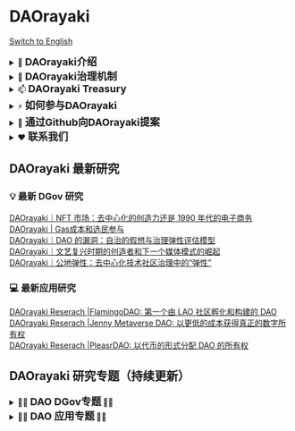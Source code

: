# DAOrayaki 
[Switch to English](https://github.com/DAOrayaki/DAOrayaki-core/blob/develop/README_EN.md)

<details>
   <summary>  👋 <b> <font size="4">DAOrayaki介绍</font> </b>    </summary>  
   -  
   
   **一个民主治理和所有人都可以利用的公共媒体系统**

   **To empower people，we must decentralization information**

**DAOrayaki** 是一个去中心化的研究者组织和去中心化媒体，通过 DAO的形式去中心化地资助世界各地的研究者进行研究、翻译、分析等工作。**DAOrayaki** 由早期的 DAO 组织 DAOONE 核心成员发起，得到了Dora Factory基础设施的支持。自 2021 年 1 月以来，**DAOrayaki** 的贡献者网络已经深入覆盖了二次方资助、Futarchy、dGov、Moloch、算法治理、可回溯公共物品融资、奥斯特罗姆公共事务治理方法等数十个话题和以太坊生态研究成果。目前，我们已追踪研究53个DAO项目，发表 131 篇文章，普及了去中心化治理的知识和最新进展。

通过 DAO，研究组织和媒体可以打破地域的限制，以社区的方式资助和生产内容。**DAOrayaki**将会通过DAO的形式，构建一个满足人们需求，一个民主治理和所有人都可以利用的公共媒体系统，从而实现真正意义上的去中心化。

</details>

<details>
   <summary>  🔭 <b> <font size="4">DAOrayaki治理机制 </font> </b>    </summary>  
   

以DAO作为资助、研究、传播的组织形式，利用其独特的治理结构和机制来运行生态。读者可以直接资助DAO并参与治理，选举执行团队，制定规则和内容标准，并根据规则激励整个生态系统。

在DAOrayaki早期，委员会采用简单的多数投票机制，投票结果>50%的文章可以发表。目前，DAOrayaki 委员会的投票机制已升级为采用 MolochDAO 的投票机制。
   
   
</details>

   
<details>
   <summary>  📫 <b> <font size="4">DAOrayaki Treasury </font> </b>      </summary>  
   

2021 年 6 月 15 日，DAOrayaki 使用 Dora Factory 提供的基础设施在 BSC 主网上部署名为“DAOrayaki DAO”的 Funder DAO。这是一个基于 Moloch 的 DAO，供成员促进去中心化基金管理、处理新成员申请、提交提案、怒退、资助内容等。考虑到安全及效率，现在，DAOrayaki treasury (Gnosis Safe) 通过多签钱包管理。 DAOrayaki 使用多重签名钱包来协调资助者和研究内容贡献者。

   </details>

   
<details>
   <summary> ⚡ <b> <font size="4">如何参与DAOrayaki </font> </b>      </summary>  
   

#### - 内容贡献 
    
1）cover 与DAO相关的项目
    
2）翻译/原创与DAO治理相关的话题

#### - 话题建议
如果您有感兴趣的话题，希望DAOrayaki的小伙伴进行研究，可以联系我们或者直接在本项目中提交issue.

#### - 社区治理机制讨论与设计
参与DAOrayaki社区治理机制的构建和设计。

#### - 为DAOrayaki捐款
DAOrayaki目前正在gitcoin上申请GRANT，欢迎大家前往捐款。
 
 </details>
   
 <details>
   <summary>  💬 <b> <font size="4"> 通过Github向DAOrayaki提案</font> </b>      </summary>  
    

如果您发现DAOrayaki的过往文章内容已经过时、您有希望DAOrayaki代为研究的内容或者您有一个非常诱人的想法想要告诉DAOrayaki社区，您可以通过Github的issue功能来向社区提议，社区成员会对您的提议认真审核并且讨论。

目前，DAOrayaki github渠道共有四种提议类型可选：
1. Topic Advice。如果你有希望DAOrayaki代为研究的项目、文章或者话题，可以提此类型的issue。
2. Content Outdate。如果您发现往期DAOrayaki的内容已经过时，可以提此类型的issue。
3. Governance Advice。如果关于DAOrayaki的治理，您有一些令人兴奋的想法，可以提此类型的issue。
4. Other Advice。如果您的提议不在以上列表中，您可以提此类型的issue。    

      </details>

    <details>
   <summary>  ❤ <b> <font size="4"> 联系我们</font> </b>   </summary>  
       

官网：https://daorayaki.org     
    
Discord: 点击[链接](https://discord.gg/hR7v3H8K)加入discord社区讨论  
    
Twitter: @orayakida  
    
微信公众号：Dorafactory    
    
微信助手：DAOrayaki-media  
       

</details>

## DAOrayaki 最新研究
### 💡 最新 DGov 研究
[DAOrayaki｜NFT 市场：去中心化的创造力还是 1990 年代的电子商务](https://github.com/DAOrayaki/DAOrayaki-core/blob/develop/2021/2021-Q3/2021-09/daorayaki-nft-shi-chang-qu-zhong-xin-hua-de-chuang-zao-li-huan-shi-1990-nian-dai-de-dian-zi-shang-wu.md)  
[DAOrayaki | Gas成本和选民参与](https://github.com/DAOrayaki/DAOrayaki-core/blob/develop/2021/2021-Q3/2021-09/daorayaki-gascheng-ben-he-xuan-min-can-yu.md)  
[DAOrayaki｜DAO 的漏洞：自治的假想与治理弹性评估模型](https://github.com/DAOrayaki/DAOrayaki-core/blob/develop/2021/2021-Q3/2021-09/daorayaki-dao-de-lou-dong-zi-zhi-de-jia-xiang-yu-zhi-li-dan-xing-ping-gu-mo-xing.md)  
[DAOrayaki｜文艺复兴时期的创造者和下一个媒体模式的崛起](https://github.com/DAOrayaki/DAOrayaki-core/blob/develop/2021/2021-Q3/2021-09/daorayaki-wen-yi-fu-xing-shi-qi-de-chuang-zao-zhe-he-xia-yi-ge-mei-ti-mo-shi-de-jue-qi.md)  
[DAOrayaki｜公地弹性：去中心化技术社区治理中的“弹性”](https://github.com/DAOrayaki/DAOrayaki-core/blob/develop/2021/2021-Q3/2021-09/daorayaki-gong-di-dan-xing-qu-zhong-xin-hua-ji-zhu-she-qu-zhi-li-zhong-de-dan-xing.md)  

### 💻 最新应用研究
[DAOrayaki Reserach |FlamingoDAO: 第一个由 LAO 社区孵化和构建的 DAO](https://github.com/DAOrayaki/DAOrayaki-core/blob/develop/2021/2021-Q3/2021-09/flamingodao.md)  
[DAOrayaki Reserach |Jenny Metaverse DAO: 以更低的成本获得真正的数字所有权](https://github.com/DAOrayaki/DAOrayaki-core/blob/develop/2021/2021-Q3/2021-09/jenny-metaverse-dao.md)  
[DAOrayaki Reserach |PleasrDAO: 以代币的形式分配 DAO 的所有权](https://github.com/DAOrayaki/DAOrayaki-core/blob/develop/2021/2021-Q3/2021-09/pleasrdao.md)  

<!-- [DAOrayaki｜算法治理实验：DAO治理动态、韧性及崩溃](https://daorayaki.org/daorayaki-suan-fa-zhi-li-shi-yan-daozhi-li-dong-tai-ren-xing-ji-beng-kui/)  
[DAOrayaki｜打破媒体第四面墙：观众和创作者的融合](https://daorayaki.org/daorayaki-da-po-mei-ti-di-si-mian-qiang-guan-zhong-he-chuang-zuo-zhe-de-rong-he/)  
[DAOrayaki｜MetaCartel——一个由创建者和运营商构建去中心化应用的生态系统](https://daorayaki.org/metacartel-yi-ge-you-chuang-jian-zhe-he-yun-ying-shang-gou-jian-qu-zhong-xin-hua-ying-yong-de-sheng-tai-xi-tong/) -->

## DAOrayaki 研究专题（持续更新）

<details>
   <summary>  👋🌱 <b> <font size="4">DAO DGov专题</font> </b> 🌱👋     </summary>  

#### 🌱 DAO的构建与设计

[什么是社区贡献机会（CCO）](https://github.com/DAOrayaki/DAOrayaki-core/blob/develop/2021/2021-Q2/2021-05/shi-yao-shi-she-qu-gong-xian-ji-hui-cco.md)  
[DAO治理中的同构性](https://github.com/DAOrayaki/DAOrayaki-core/blob/develop/2021/2021-Q2/2021-06/daozhi-li-zhong-de-tong-gou-xing.md)  
[8步实现去中心化](https://github.com/DAOrayaki/DAOrayaki-core/blob/develop/2021/2021-Q2/2021-06/8bu-shi-xian-qu-zhong-xin-hua.md)  
[DAOrayaki｜GitcoinDAO 群体思维正在崛起](https://github.com/DAOrayaki/DAOrayaki-core/blob/develop/2021/2021-Q3/2021-08/daorayaki-gitcoindao-qun-ti-si-wei-zheng-zai-jue-qi.md)  
[DAOs的设计再思考：信任与决策权、风险、剩余索取权的分配]()  
[如何DAO化|基于社区贡献机会（CCO）机制的去中心化治理](https://github.com/DAOrayaki/DAOrayaki-core/blob/develop/2021/2021-Q2/2021-05/ru-he-daohua-ji-yu-she-qu-gong-xian-ji-hui-cco-ji-zhi-de-qu-zhong-xin-hua-zhi-li.md)  
[通证工程共享（Token Engineering Commons）：分析权益持有者、通证和治理过程](https://github.com/DAOrayaki/DAOrayaki-core/blob/develop/2021/2021-Q3/2021-08/tong-zheng-gong-cheng-gong-xiang-token-engineering-commons-fen-xi-quan-yi-chi-you-zhe-tong-zheng-he-zhi-li-guo-cheng.md)   
[SourceCred：基于贡献的计算信用工具](https://github.com/DAOrayaki/DAOrayaki-core/blob/develop/2021/2021-Q2/2021-05/sourcecred-ji-yu-gong-xian-de-ji-suan-xin-yong-gong-ju.md)  
[价格与预言机](https://github.com/DAOrayaki/DAOrayaki-core/blob/develop/2021/2021-Q3/2021-08/jie-ge-yu-yu-yan-ji.md)  
[道德作为通证工程共享（Token Engineering Commons）的使命与动机](https://github.com/DAOrayaki/DAOrayaki-core/blob/develop/2021/2021-Q2/2021-05/dao-de-zuo-wei-tong-zheng-gong-cheng-gong-xiang-token-engineering-commons-de-shi-ming-yu-dong-ji.md)  

#### 🌱 DAO 治理策略

[DAOrayaki | Gas成本和选民参与](https://github.com/DAOrayaki/DAOrayaki-core/blob/develop/2021/2021-Q3/2021-09/daorayaki-gascheng-ben-he-xuan-min-can-yu.md)  
[DAOrayaki｜PoolHAUS与去中心化流动性供应](https://github.com/DAOrayaki/DAOrayaki-core/blob/develop/2021/2021-Q3/2021-08/daorayaki-poolhausyu-qu-zhong-xin-hua-liu-dong-xing-gong-ying.md)  
[API3 DAO | DAO和质押的意义 Part 1](https://github.com/DAOrayaki/DAOrayaki-core/blob/develop/2021/2021-Q2/2021-04/api3-dao-daohe-zhi-ya-de-yi-yi-part-1.md)  
[D2D：面向去中心化的谈判协议](https://github.com/DAOrayaki/DAOrayaki-core/blob/develop/2021/2021-Q2/2021-06/d2d-mian-xiang-qu-zhong-xin-hua-de-tan-pan-xie-yi.md)  
[联合曲线设计脑洞大全及参数大典](https://github.com/DAOrayaki/DAOrayaki-core/blob/develop/2021/2021-Q2/2021-04/lian-he-qu-xian-she-ji-nao-dong-da-quan-ji-can-shu-da-dian.md)  
[Synthetix：去中心化治理结构](https://github.com/DAOrayaki/DAOrayaki-core/blob/develop/2021/2021-Q2/2021-05/synthetix-qu-zhong-xin-hua-zhi-li-jie-gou.md)  
[DAO 联盟|Open DeFi DAO 治理结构](https://github.com/DAOrayaki/DAOrayaki-core/blob/develop/2021/2021-Q2/2021-05/dao-lian-meng-open-defi-dao-zhi-li-jie-gou.md)  
[有多巴胺分泌的DAO治理协议的综述——引言（2021版）](https://github.com/DAOrayaki/DAOrayaki-core/blob/develop/2021/2021-Q2/2021-05/daoresearch.md)  

#### 🌱 DAO 投票治理

[DAOrayaki｜Vitalik Buterin：超越代币投票的治理](https://github.com/DAOrayaki/DAOrayaki-core/tree/develop/2021/2021-Q3/2021-08)  
[可选用的DAOs投票机制汇总](https://github.com/DAOrayaki/DAOrayaki-core/blob/develop/2021/2021-Q2/2021-06/ke-xuan-yong-de-daostou-piao-ji-zhi-hui-zong.md)  
[价格敞口和投票权](https://github.com/DAOrayaki/DAOrayaki-core/blob/develop/2021/2021-Q2/2021-06/jie-ge-chang-kou-he-tou-piao-quan.md)  
[去中心化仲裁：Kleros、Aragon、Jur](https://github.com/DAOrayaki/DAOrayaki-core/blob/develop/2021/2021-Q2/2021-06/qu-zhong-xin-hua-zhong-cai-kleros-aragon-jur.md)  

#### 🌱 DAO代币治理

[DAOrayaki｜如何利用社交代币实现长期增长](https://github.com/DAOrayaki/DAOrayaki-core/blob/develop/2021/2021-Q3/2021-08/daorayaki-ru-he-li-yong-she-jiao-dai-bi-shi-xian-chang-qi-zeng-chang.md)  
[DAOrayaki | 代币经济学导论]()  
[Farming机制是否代表着代币分配的进步？](https://github.com/DAOrayaki/DAOrayaki-core/blob/develop/2021/2021-Q2/2021-05/farmingji-zhi-shi-fou-dai-biao-zhao-dai-bi-fen-pei-de-jin-bu.md)  
[DAOrayaki｜DAO 国库多元化的范围代币](https://github.com/DAOrayaki/DAOrayaki-core/blob/develop/2021/2021-Q3/2021-08/dao-guo-ku-duo-yuan-hua-de-fan-wei-dai-bi.md)   
[DAO 通过财政多元化为下一个加密冬天做准备](https://github.com/DAOrayaki/DAOrayaki-core/blob/develop/2021/2021-Q3/2021-07/dao-tong-guo-cai-zheng-duo-yuan-hua-wei-xia-yi-ge-jia-mi-dong-tian-zuo-zhun-bei.md)   
[DAOrayaki| DAO：扩展资本协调能力]()   
[Social token与DAO思潮下微观经济体的崛起](https://github.com/DAOrayaki/DAOrayaki-core/blob/develop/2021/2021-Q2/2021-05/social-tokenyu-daosi-chao-xia-wei-guan-jing-ji-ti-de-jue-qi.md)   
[$WORK 奖励、利益相关者经济学和就业共享的代币化](https://github.com/DAOrayaki/DAOrayaki-core/blob/develop/2021/2021-Q3/2021-07/work-jiang-li-li-yi-xiang-guan-zhe-jing-ji-xue-he-jiu-ye-gong-xiang-de-dai-bi-hua.md)   
[海外最新研讨：数字货币与货币体系的未来](https://github.com/DAOrayaki/DAOrayaki-core/blob/develop/2021/2021-Q2/2021-06/hai-wai-zui-xin-yan-tao-shu-zi-huo-bi-yu-huo-bi-ti-xi-de-wei-lai.md)   

#### 🌱 DAO治理攻击

[DAOrayaki｜DAO 的漏洞：自治的假想与治理弹性评估模型](https://github.com/DAOrayaki/DAOrayaki-core/blob/develop/2021/2021-Q3/2021-09/daorayaki-dao-de-lou-dong-zi-zhi-de-jia-xiang-yu-zhi-li-dan-xing-ping-gu-mo-xing.md)   
[DAOrayaki｜公地弹性：去中心化技术社区治理中的“弹性”](https://github.com/DAOrayaki/DAOrayaki-core/blob/develop/2021/2021-Q3/2021-09/daorayaki-gong-di-dan-xing-qu-zhong-xin-hua-ji-zhu-she-qu-zhi-li-zhong-de-dan-xing.md)   
[DAOrayaki｜算法治理实验：DAO治理动态、韧性及崩溃](https://github.com/DAOrayaki/DAOrayaki-core/blob/develop/2021/2021-Q3/2021-09/daorayaki-suan-fa-zhi-li-shi-yan-daozhi-li-dong-tai-ren-xing-ji-beng-kui.md)   
[DAOrayaki ｜加密市场操纵：威科夫方法及模式](https://github.com/DAOrayaki/DAOrayaki-core/blob/develop/2021/2021-Q3/2021-07/daorayaki-jia-mi-shi-chang-cao-zong-wei-ke-fu-fang-fa-ji-mo-shi.md)   
[DAOrayaki ｜加密货币里的吸血鬼攻击](https://github.com/DAOrayaki/DAOrayaki-core/blob/develop/2021/2021-Q3/2021-07/daorayaki-jia-mi-huo-bi-li-de-xi-xie-gui-gong-ji.md)   
[全面综述：女巫攻击和防御方法](https://github.com/DAOrayaki/DAOrayaki-core/blob/develop/2021/2021-Q3/2021-07/quan-mian-zong-shu-nu-wu-gong-ji-he-fang-yu-fang-fa.md)    
[依靠钱包追踪鲸鱼活动](https://github.com/DAOrayaki/DAOrayaki-core/blob/develop/2021/2021-Q3/2021-07/yi-kao-qian-bao-zhui-zong-jing-yu-huo-dong.md)   
[二次方融资（Quadratic Funding）的攻击与防守](https://github.com/DAOrayaki/DAOrayaki-core/blob/develop/2021/2021-Q2/2021-05/er-ci-fang-rong-zi-quadratic-funding-de-gong-ji-yu-fang-shou.md)   
[一份​前瞻性暂停使用The DAO的呼吁（2016.5.27）](https://github.com/DAOrayaki/DAOrayaki-core/blob/develop/2021/2021-Q2/2021-05/yi-fen-qian-zhan-xing-zan-ting-shi-yong-the-daode-hu-xu-2016-5-27.md)   

#### 🌱 二次方投票、融资资助

[DAOrayaki｜二次方投票与公共物品](https://github.com/DAOrayaki/DAOrayaki-core/blob/develop/2021/2021-Q3/2021-07/daorayaki-er-ci-fang-tou-piao-yu-gong-gong-wu-pin.md)  
[二次方投票和区块链治理](https://github.com/DAOrayaki/DAOrayaki-core/blob/develop/2021/2021-Q3/2021-07/er-ci-fang-tou-piao-he-qu-kuai-lian-zhi-li.md)  
[DAOrayaki｜关于改善配对协调补贴的一个方法探讨](https://github.com/DAOrayaki/DAOrayaki-core/blob/develop/2021/2021-Q3/2021-08/daorayaki-guan-yu-gai-shan-pei-dui-xie-diao-bu-tie-de-yi-ge-fang-fa-tan-tao.md)  
[二次方投票：机制设计如何使民主激进化](https://github.com/DAOrayaki/DAOrayaki-core/blob/develop/2021/2021-Q3/2021-08/er-ci-fang-tou-piao-ji-zhi-she-ji-ru-he-shi-min-zhu-ji-jin-hua.md)  
[「激进市场」和二次方投票 | 用市场本身去监管市场](https://github.com/DAOrayaki/DAOrayaki-core/blob/develop/2021/2021-Q2/2021-05/quadratic-voting.md)  
[二次方资助V2协议:链上反女巫、公平性和可扩展性](https://github.com/DAOrayaki/DAOrayaki-core/blob/develop/2021/2021-Q3/2021-07/er-ci-fang-zi-zhu-v2xie-yi-lian-shang-fan-nu-wu-gong-ping-xing-he-ke-kuo-zhan-xing.md)  
[Dora Factory Eric Zhang：使用累进税系统提高二次方资助的公平性](https://github.com/DAOrayaki/DAOrayaki-core/blob/develop/2021/2021-Q2/2021-06/dora-factory-eric-zhang-shi-yong-lei-jin-shui-xi-tong-ti-gao-er-ci-fang-zi-zhu-de-gong-ping-xing.md)  
[二次方融资（Quadratic Funding）的攻击与防守](https://github.com/DAOrayaki/DAOrayaki-core/blob/develop/2021/2021-Q2/2021-05/er-ci-fang-rong-zi-quadratic-funding-de-gong-ji-yu-fang-shou.md)  
[Quadratic Voting and Funding at ETH Hackathon Beijing](https://github.com/DAOrayaki/DAOrayaki-core/blob/develop/2021/2021-Q2/2021-05/quadratic-voting-and-funding-at-eth-hackathon-beijing.md)  
[社会实验 | 让社区资助爆发巨大能量，当二次方投票遇上黑客马拉松](https://github.com/DAOrayaki/DAOrayaki-core/blob/develop/2021/2021-Q2/2021-05/quadratic-voting-2.md)  


#### 🌱 预测市场

[预测市场的力量](https://github.com/DAOrayaki/DAOrayaki-core/blob/develop/2021/2021-Q2/2021-05/yu-ce-shi-chang-de-li-liang.md)  
[万字解读| Upshot One 对等预测协议](https://github.com/DAOrayaki/DAOrayaki-core/blob/develop/2021/2021-Q2/2021-05/mo-zi-jie-du-upshot-one-dui-deng-yu-ce-xie-yi.md)  
[买单投票：一种新型的混合代币投票/Futarchy](https://github.com/DAOrayaki/DAOrayaki-core/blob/develop/2021/2021-Q3/2021-09/mai-dan-tou-piao-yi-chong-xin-xing-de-hun-he-dai-bi-tou-piao-futarchy.md)  
[DAOrayaki｜针对高度不可能事件押注的预测市场设计](https://github.com/DAOrayaki/DAOrayaki-core/blob/develop/2021/2021-Q3/2021-08/zhen-dui-gao-du-bu-ke-neng-shi-jian-ya-zhu-de-yu-ce-shi-chang-she-ji.md)  
[Futarchy | 价值投票，对赌信仰，用钱说话，口说无凭](https://github.com/DAOrayaki/DAOrayaki-core/blob/develop/2021/2021-Q2/2021-05/futarchy.md)  
[基于 Futarchy治理的案例：Amoveo、Tezos、Gnosis](https://github.com/DAOrayaki/DAOrayaki-core/blob/develop/2021/2021-Q3/2021-07/untitled.md)  
[罗宾·汉森经典论文（一）|Futarchy：我们应该价值投票、对赌信仰吗？](https://github.com/DAOrayaki/DAOrayaki-core/blob/develop/2021/2021-Q2/2021-04/luo-bin-yi-sen-jing-dian-lun-wen-yi-futarchy-wo-men-ying-gai-jie-zhi-tou-piao-dui-du-xin-yang-ma.md)  
[罗宾·汉森经典论文（二）|Futarchy：我们应该价值投票、对赌信仰吗？](https://github.com/DAOrayaki/DAOrayaki-core/blob/develop/2021/2021-Q2/2021-05/luo-bin-yi-sen-jing-dian-lun-wen-er-futarchy-wo-men-ying-gai-jie-zhi-tou-piao-dui-du-xin-yang-ma.md)  
[罗宾·汉森经典论文（三）|Futarchy：工程设计25个问题](https://github.com/DAOrayaki/DAOrayaki-core/blob/develop/2021/2021-Q2/2021-04/luo-bin-yi-sen-jing-dian-lun-wen.md)  
[罗宾·汉森经典论文（四）|Futarchy：工程设计25个问题](https://github.com/DAOrayaki/DAOrayaki-core/blob/develop/2021/2021-Q2/2021-05/luo-bin-yi-sen-jing-dian-lun-wen-si-futarchy-gong-cheng-she-ji-25ge-wen-ti.md)  

#### 🌱 公共物品、奥斯特罗姆

[DAOrayaki｜连续性公共物品资助](https://github.com/DAOrayaki/DAOrayaki-core/blob/develop/2021/2021-Q3/2021-08/daorayaki-lian-xu-xing-gong-gong-wu-pin-zi-zhu.md)  
[可追溯公共物品融资](https://github.com/DAOrayaki/DAOrayaki-core/blob/develop/2021/2021-Q3/2021-08/ke-zhui-su-gong-gong-wu-pin-rong-zi.md)  
[DAOrayaki｜二次方投票与公共物品](https://github.com/DAOrayaki/DAOrayaki-core/blob/develop/2021/2021-Q3/2021-07/daorayaki-er-ci-fang-tou-piao-yu-gong-gong-wu-pin.md)  
[“可追溯公共物品融资”进展分析](https://github.com/DAOrayaki/DAOrayaki-core/blob/develop/2021/2021-Q3/2021-08/ke-zhui-su-gong-gong-wu-pin-rong-zi-jin-zhan-fen-xi.md)   
[DAOrayaki｜公地弹性：去中心化技术社区治理中的“弹性”](https://github.com/DAOrayaki/DAOrayaki-core/blob/develop/2021/2021-Q3/2021-09/daorayaki-gong-di-dan-xing-qu-zhong-xin-hua-ji-zhu-she-qu-zhi-li-zhong-de-dan-xing.md)  
[自动化奥斯特罗姆（Ostrom）以实现有效的DAO管理](https://github.com/DAOrayaki/DAOrayaki-core/blob/develop/2021/2021-Q2/2021-06/zi-dong-hua-ao-si-te-luo-mu-ostrom-yi-shi-xian-you-xiao-de-daoguan-li.md)  
[公共事务的治理之道：集体行动制度的演进【美】埃莉诺·奥斯特罗姆（Elinor Ostrom）](https://github.com/DAOrayaki/DAOrayaki-core/blob/develop/2021/2021-Q2/2021-06/untitled-3.md)  
[Hackers & Painters, Open Source Projects, NFTs, and Simplified Harberger Tax](https://github.com/DAOrayaki/DAOrayaki-core/blob/develop/2021/2021-Q2/2021-04/hackers-painters-open-source-projects-nfts-and-simplified-harberger-tax.md)   
[Moloch DAO系列一 | 博弈论：利用分布式自治组织战胜公地悲剧](https://github.com/DAOrayaki/DAOrayaki-core/blob/develop/2021/2021-Q2/2021-05/molochdaov1.md)   

#### 🌱 NFT、NFT DAO

[极客与画家 | 开源项目、NFT和简化的哈伯格税](https://github.com/DAOrayaki/DAOrayaki-core/blob/develop/2021/2021-Q2/2021-04/hackerandpainter.md)  
[DAOrayaki｜全面概述NFT DAOs 的出现]()  
[价格发现的艺术，嵌套的策展市场，当联合曲线遇到NFT](https://github.com/DAOrayaki/DAOrayaki-core/blob/develop/2021/2021-Q2/2021-04/bonding-curve-and-nft-pricing.md)  
[策展市场|一种构建联合关注网络的机制](https://github.com/DAOrayaki/DAOrayaki-core/blob/develop/2021/2021-Q2/2021-05/ce-zhan-shi-chang-yi-chong-gou-jian-lian-he-guan-zhu-wang-luo-de-ji-zhi.md)  
[DAOrayaki｜NFT 市场：去中心化的创造力还是 1990 年代的电子商务](https://github.com/DAOrayaki/DAOrayaki-core/blob/develop/2021/2021-Q3/2021-09/daorayaki-nft-shi-chang-qu-zhong-xin-hua-de-chuang-zao-li-huan-shi-1990-nian-dai-de-dian-zi-shang-wu.md)  

#### 🌱 DAO 行业发展

[DAOrayaki首发| SEC.gov代币安全港提案2.0](https://github.com/DAOrayaki/DAOrayaki-core/blob/develop/2021/2021-Q2/2021-04/token-safe-harbor2-0.md)   
[加密技术的全面论述—开放金融系统](https://github.com/DAOrayaki/DAOrayaki-core/blob/develop/2021/2021-Q3/2021-08/jia-mi-ji-zhu-de-quan-mian-lun-shu-kai-fang-jin-rong-xi-tong.md)  
[DAO与全球经济秩序｜加密圈生态技术](https://github.com/DAOrayaki/DAOrayaki-core/blob/develop/2021/2021-Q2/2021-06/daoyu-quan-qiu-jing-ji-zhi-xu-jia-mi-quan-sheng-tai-ji-zhu.md)  
[DAO与全球经济秩序｜新自由主义的黄昏](https://github.com/DAOrayaki/DAOrayaki-core/blob/develop/2021/2021-Q2/2021-06/daoyu-quan-qiu-jing-ji-zhi-xu-xin-zi-you-zhu-yi-de-huang-hun.md)  
 [元数据、数据堆栈、数据目录3.0](https://github.com/DAOrayaki/DAOrayaki-core/blob/develop/2021/2021-Q3/2021-08/yuan-shu-ju-shu-ju-dui-zhan-shu-ju-mu-lu-3-0.md)  
[去中心化自治组织行业发展月报（2021.6）](https://github.com/DAOrayaki/DAOrayaki-core/blob/develop/2021/2021-Q3/2021-07/qu-zhong-xin-hua-zi-zhi-zu-zhi-xing-ye-fa-zhan-yue-bao-2021-6.md)  
[一文了解 Dora Factory 1.0](https://github.com/DAOrayaki/DAOrayaki-core/blob/develop/2021/2021-Q2/2021-05/dorafactory1-0.md)  
[DAOrayaki Research |全方位解析DAOhaus治理机制(ENG&CHN)](https://github.com/DAOrayaki/DAOrayaki-core/blob/develop/2021/2021-Q2/2021-05/quan-fang-wei-jie-xi-daohauszhi-li-ji-zhi.md)   
[DAOrayaki | DeFi无缝集成全球最性感资产—BTC，特斯拉和茅台](https://github.com/DAOrayaki/DAOrayaki-core/blob/develop/2021/2021-Q2/2021-05/defi-lego.md)  
[DAOrayaki｜最受热捧的合成资产平台之间区别](https://github.com/DAOrayaki/DAOrayaki-core/blob/develop/2021/2021-Q3/2021-08/daorayaki-zui-shou-re-peng-de-he-cheng-zi-chan-ping-tai-zhi-jian-qu-bie.md)  
[DAOrayaki—Rebase大学DAO研究奖学金宣布设立！](https://github.com/DAOrayaki/DAOrayaki-core/blob/develop/2021/2021-Q2/2021-04/daorayaki-rebaseda-xue-daoyan-jiu-jiang-xue-jin-xuan-bu-she-li.md)  
[「首个Futarchy辩论投票实验」我们都是“缸中之脑”，虚拟空间的资产和实体资产数字化，未来哪个价值更大？](https://github.com/DAOrayaki/DAOrayaki-core/blob/develop/2021/2021-Q2/2021-04/futarchy-debate-3.md)  
[DAOrayaki Committee投票机制升级](https://github.com/DAOrayaki/DAOrayaki-core/blob/develop/2021/2021-Q2/2021-04/daorayakivoting.md)  
[深度回顾币安智能链BSC Grant HackerLink第一期](https://github.com/DAOrayaki/DAOrayaki-core/blob/develop/2021/2021-Q2/2021-04/review-bsc-grant-round1.md)   
[波卡生态DAO-as-a-Service基础设施Dora Factory完成两轮融资](https://github.com/DAOrayaki/DAOrayaki-core/blob/develop/2021/2021-Q2/2021-05/fundraising.md)   
[Muse Museum率先加入DAOrayaki Funders MolochDAO并开展联合研究](https://github.com/DAOrayaki/DAOrayaki-core/blob/develop/2021/2021-Q2/2021-06/muse-museumlu-xian-jia-ru-daorayaki-funders-molochdaobing-kai-zhan-lian-he-yan-jiu.md)   

#### 🌱 DAO 媒体
[DAOrayaki｜打破媒体第四面墙：观众和创作者的融合](https://github.com/DAOrayaki/DAOrayaki-core/blob/develop/2021/2021-Q3/2021-09/daorayaki-da-po-mei-ti-di-si-mian-qiang-guan-zhong-he-chuang-zuo-zhe-de-rong-he.md)   
[DAOrayaki｜去中心化媒体：web 3.0时代民主、隐私与价值共享的机遇](https://github.com/DAOrayaki/DAOrayaki-core/blob/develop/2021/2021-Q3/2021-09/daorayaki-qu-zhong-xin-hua-mei-ti-web-3-0shi-dai-min-zhu-yin-si-yu-jie-zhi-gong-xiang-de-ji-yu.md)   
[DAOrayaki｜文艺复兴时期的创造者和下一个媒体模式的崛起](https://github.com/DAOrayaki/DAOrayaki-core/blob/develop/2021/2021-Q3/2021-09/daorayaki-wen-yi-fu-xing-shi-qi-de-chuang-zao-zhe-he-xia-yi-ge-mei-ti-mo-shi-de-jue-qi.md)   

</details>
<details>
   <summary>  👋🌱 <b> <font size="4">DAO 应用专题</font> </b> 🌱👋     </summary>  
   
#### 🔭 DAO操作系统/基础设施
[DAOrayaki Research | SubDAO(ENG&CHN) - DAOrayaki](https://github.com/DAOrayaki/DAOrayaki-core/blob/develop/2021/2021-Q2/2021-04/daorayaki-research-basketdao-eng-chn-daorayakidaorayakiread-more-posts-by-this-author.md)   
[DuckDAO&Dora Factory： 为开源项目赋能](https://github.com/DAOrayaki/DAOrayaki-core/blob/develop/2021/2021-Q2/2021-04/duckdao-dora-factory.md)   
[DAOMaker: 代币化的创业孵化器和募资平台](https://github.com/DAOrayaki/DAOrayaki-core/blob/develop/2021/2021-Q2/2021-05/daomaker-dai-bi-hua-de-chuang-ye-fu-hua-qi-he-mu-zi-ping-tai.md)   
[Alchemy：预算、协作和DAO管理的去中心化应用程序](https://github.com/DAOrayaki/DAOrayaki-core/blob/develop/2021/2021-Q2/2021-06/alchemy-yu-suan-xie-zuo-he-daoguan-li-de-qu-zhong-xin-hua-ying-yong-cheng-xu.md)   
[全面解读｜Colony v2：有效降低市场交易成本的DAO基础设施](https://github.com/DAOrayaki/DAOrayaki-core/blob/develop/2021/2021-Q2/2021-06/quan-mian-jie-du-colony-v2-you-xiao-jiang-di-shi-chang-jiao-yi-cheng-ben-de-daoji-chu-she-shi.md)  

#### 🔭 协议DAO
[DAOrayaki Research | ElasticDAO(ENG&CHN) - DAOrayaki](https://github.com/DAOrayaki/DAOrayaki-core/blob/develop/2021/2021-Q2/2021-04/daorayaki-research-basketdao-eng-chn-daorayaki-2.md)  
[DAOrayaki Research | DeGate(ENG&CHN) - DAOrayaki](https://github.com/DAOrayaki/DAOrayaki-core/blob/develop/2021/2021-Q2/2021-04/daorayaki-research-basketdao-eng-chn-daorayaki-3.md)  
[DAOrayaki Research | BasketDAO(ENG&CHN) - DAOrayaki](https://github.com/DAOrayaki/DAOrayaki-core/blob/develop/2021/2021-Q2/2021-04/daorayaki-research-basketdao-eng-chn-daorayaki.md)  
[DAOrayaki Research |The APIS(ENG&CHN) - DAOrayaki](https://github.com/DAOrayaki/DAOrayaki-core/blob/develop/2021/2021-Q2/2021-04/daorayaki-research-boson-protocol-eng-chn-daorayaki.md)  
[DAOrayaki Research |Boson Protocol(ENG&CHN) - DAOrayaki](https://github.com/DAOrayaki/DAOrayaki-core/blob/develop/2021/2021-Q2/2021-04/daorayaki-research.md)  
[BarnBridge: 用于对冲收益率敏感性和市场价格的波动衍生品协议](https://github.com/DAOrayaki/DAOrayaki-core/blob/develop/2021/2021-Q2/2021-06/barnbridge-yong-yu-dui-chong-shou-yi-lu-min-gan-xing-he-shi-chang-jie-ge-de-bo-dong-yan-sheng-pin-xie-yi.md)   
[Orca Protocol：轻量级的社区铸造和管理平台](https://github.com/DAOrayaki/DAOrayaki-core/blob/develop/2021/2021-Q2/2021-06/orca-protocol-qing-liang-ji-de-she-qu-zhu-zao-he-guan-li-ping-tai.md)    
[District0x：一个去中心化的市场网络](https://github.com/DAOrayaki/DAOrayaki-core/blob/develop/2021/2021-Q3/2021-07/district0x-yi-ge-qu-zhong-xin-hua-de-shi-chang-wang-luo.md)   
[DAOrayaki｜ECONOMIC SPACE AGENCY ：后资本主义经济表达的协议](https://github.com/DAOrayaki/DAOrayaki-core/tree/develop/2021/2021-Q3/2021-08)   

#### 🔭 投资DAO
[DAOrayaki研究｜MolochDAO v1、v2、v3](https://github.com/DAOrayaki/DAOrayaki-core/blob/develop/2021/2021-Q2/2021-06/daorayakiyan-jiu-molochdao-v1-v2-v3.md)    
[Venture DAO生态系统概述](https://github.com/DAOrayaki/DAOrayaki-core/blob/develop/2021/2021-Q3/2021-09/venture-daosheng-tai-xi-tong-gai-shu.md)   

#### 🔭 Grant DAO
[DAOrayaki Reserach | ETHDenver& SporkDAO ：黑客马拉松和去中心化区块链应用孵化器](https://github.com/DAOrayaki/DAOrayaki-core/blob/develop/2021/2021-Q2/2021-06/daorayaki-reserach-ethdenver-sporkdao-hei-ke-ma-la-song-he-qu-zhong-xin-hua-qu-kuai-lian-ying-yong-fu-hua-qi.md)   
[全方位解读PANVALA：去中心化的以太坊资助](https://github.com/DAOrayaki/DAOrayaki-core/blob/develop/2021/2021-Q3/2021-07/quan-fang-wei-jie-du-panvala-qu-zhong-xin-hua-de-yi-tai-fang-zi-zhu.md)  


#### 🔭 社交社区DAO
[DAOrayakiResearch|Subsocial(ENG&CHN) - DAOrayaki](https://github.com/DAOrayaki/DAOrayaki-core/blob/develop/2021/2021-Q2/2021-04/daorayaki-research-elasticdao-eng-chn-daorayaki.md)  
[详解Radicle：去中心化社区的代码协作基础设施](https://github.com/DAOrayaki/DAOrayaki-core/blob/develop/2021/2021-Q2/2021-06/xiang-jie-radicle-qu-zhong-xin-hua-she-qu-de-dai-ma-xie-zuo-ji-chu-she-shi.md)   
[Mastodon: 一个开源、去中心化的社交媒体平台](https://github.com/DAOrayaki/DAOrayaki-core/blob/develop/2021/2021-Q3/2021-07/mastodon-yi-ge-kai-yuan-qu-zhong-xin-hua-de-she-jiao-mei-ti-ping-tai.md)   
[Keep3r : 去中心化协作服务网络](https://github.com/DAOrayaki/DAOrayaki-core/blob/develop/2021/2021-Q3/2021-08/keep3r-qu-zhong-xin-hua-xie-zuo-fu-wu-wang-luo.md)   
[MINDS：不同于Facebook的社交网络平台](https://github.com/DAOrayaki/DAOrayaki-core/blob/develop/2021/2021-Q3/2021-08/minds-bu-tong-yu-facebookde-she-jiao-wang-luo-ping-tai.md)    
[Steemit(STEEM): 基于区块链的激励性社交媒体平台](https://github.com/DAOrayaki/DAOrayaki-core/blob/develop/2021/2021-Q3/2021-08/steemit-steem-ji-yu-qu-kuai-lian-de-ji-li-xing-she-jiao-mei-ti-ping-tai.md)   

#### 🔭 媒体DAO
[Dora Factory支持去中心化DAO研究组织DAOrayaki](https://github.com/DAOrayaki/DAOrayaki-core/blob/develop/2021/2021-Q2/2021-05/dao-media.md)  

#### 🔭 收藏DAO
[DAOrayaki Reserach |FlamingoDAO: 第一个由 LAO 社区孵化和构建的 DAO](https://github.com/DAOrayaki/DAOrayaki-core/blob/develop/2021/2021-Q3/2021-09/flamingodao.md)   
[DAOrayaki Reserach |Jenny Metaverse DAO: 以更低的成本获得真正的数字所有权](https://github.com/DAOrayaki/DAOrayaki-core/blob/develop/2021/2021-Q3/2021-09/jenny-metaverse-dao.md)   
[DAOrayaki｜Loot: 从文本文件到完全去中心化的社区](https://github.com/DAOrayaki/DAOrayaki-core/blob/develop/2021/2021-Q3/2021-09/loot-from-a-text-file-to-a-fully-decentralized-community.md)   
[DAOrayaki｜MetaCartel——一个由创建者和运营商构建去中心化应用的生态系统](https://github.com/DAOrayaki/DAOrayaki-core/blob/develop/2021/2021-Q3/2021-09/metacartel-yi-ge-you-chuang-jian-zhe-he-yun-ying-shang-gou-jian-qu-zhong-xin-hua-ying-yong-de-sheng-tai-xi-tong.md)   
[DAOrayaki Reserach |PleasrDAO: 以代币的形式分配 DAO 的所有权](https://github.com/DAOrayaki/DAOrayaki-core/blob/develop/2021/2021-Q3/2021-09/pleasrdao.md)   

#### 🔭 服务DAO
[DAOrayaki Research |Cere Network(ENG&CHN) - DAOrayaki](https://github.com/DAOrayaki/DAOrayaki-core/blob/develop/2021/2021-Q2/2021-04/daorayaki-research-boson-protocol-eng-chn-daorayaki-2.md)   
[DAOrayaki Research |Alchemy：区块链开发者工具平台(ENG&CHN)](https://github.com/DAOrayaki/DAOrayaki-core/blob/develop/2021/2021-Q2/2021-05/daorayaki-research-the-apis-eng-chn-2.md)   
[DAOrayaki Research |GovenorDAO：治理即服务(ENG&CHN)](https://github.com/DAOrayaki/DAOrayaki-core/blob/develop/2021/2021-Q2/2021-05/daorayaki-research-the-apis-eng-chn.md)   
[Govbase: 在线治理项目管理平台](https://github.com/DAOrayaki/DAOrayaki-core/blob/develop/2021/2021-Q2/2021-06/govbase-zai-xian-zhi-li-xiang-mu-guan-li-ping-tai.md)   
[RabbitHole：使用去中心化应用程序赚取奖励](https://github.com/DAOrayaki/DAOrayaki-core/blob/develop/2021/2021-Q2/2021-06/rabbithole-shi-yong-qu-zhong-xin-hua-ying-yong-cheng-xu-zhuan-qu-jiang-li.md)   
[Idavoll Network: DAO基础设施和服务提供商](https://github.com/DAOrayaki/DAOrayaki-core/blob/develop/2021/2021-Q3/2021-07/idavoll-network-daoji-chu-she-shi-he-fu-wu-ti-gong-shang.md)   
[API3 DAOv1：Decentralized APIs for Web 3.0](https://github.com/DAOrayaki/DAOrayaki-core/blob/develop/2021/2021-Q3/2021-08/api3-daov1-decentralized-apis-for-web-3-0.md)   

#### 🔭 Treasury DAO
[详解Gnosis Safe: 灵活、安全的数字资产管理工具](https://github.com/DAOrayaki/DAOrayaki-core/blob/develop/2021/2021-Q2/2021-06/xiang-jie-gnosis-safe-ling-huo-an-quan-de-shu-zi-zi-chan-guan-li-gong-ju.md)   
[Parcel: 简化DAO的加密货币资金管理](https://github.com/DAOrayaki/DAOrayaki-core/blob/develop/2021/2021-Q2/2021-06/parcel-jian-hua-daode-jia-mi-huo-bi-zi-jin-guan-li.md)   
[Coordinape: 为DAO提供去中心化的薪资管理](https://github.com/DAOrayaki/DAOrayaki-core/blob/develop/2021/2021-Q2/2021-06/coordinape-decentralized-payroll-management-for-daos.md)   

#### 🔭 DAO工具
[DoraID — 通用去中心化身份和Staking机制](https://github.com/DAOrayaki/DAOrayaki-core/blob/develop/2021/2021-Q2/2021-04/doraid.md)   
[Boardroom: 通用治理仪表盘与SDK](https://github.com/DAOrayaki/DAOrayaki-core/blob/develop/2021/2021-Q2/2021-06/boardroom-tong-yong-zhi-li-yi-biao-pan-yu-sdk.md)   
[OpenLaw：自动化法律协议](https://github.com/DAOrayaki/DAOrayaki-core/blob/develop/2021/2021-Q2/2021-06/openlaw-zi-dong-hua-fa-lu-xie-yi.md)   
[Tally: 链上治理仪表盘](https://github.com/DAOrayaki/DAOrayaki-core/blob/develop/2021/2021-Q2/2021-06/tally-lian-shang-zhi-li-yi-biao-pan.md)   
[详解Vocdoni: 去中心化的投票系统](https://github.com/DAOrayaki/DAOrayaki-core/blob/develop/2021/2021-Q2/2021-06/xiang-jie-vocdoni-qu-zhong-xin-hua-de-tou-piao-xi-tong.md)   
[Commonwealth: 面向代币社区的讨论、众筹、治理工具](https://github.com/DAOrayaki/DAOrayaki-core/blob/develop/2021/2021-Q3/2021-07/commonwealth-mian-xiang-dai-bi-she-qu-de-tao-lun-zhong-chou-zhi-li-gong-ju.md)   
[Sybil: 用于发现委托的治理工具](https://github.com/DAOrayaki/DAOrayaki-core/blob/develop/2021/2021-Q3/2021-07/untitled-4.md)   
[CurveLabs: 为分布式经济设计控制论解决方案](https://github.com/DAOrayaki/DAOrayaki-core/blob/develop/2021/2021-Q3/2021-07/untitled-5.md)   

#### 🔭 DeFi DAO
[Badger: 加速比特币在DeFi中的发展](https://github.com/DAOrayaki/DAOrayaki-core/blob/develop/2021/2021-Q2/2021-06/badger-jia-su-bi-te-bi-zai-defizhong-de-fa-zhan.md)   
[Finane.vote: 民主化DeFi.](https://github.com/DAOrayaki/DAOrayaki-core/blob/develop/2021/2021-Q3/2021-07/finane-vote-min-zhu-hua-defi.md)   
[BanklessDAO: 无银行革命](https://github.com/DAOrayaki/DAOrayaki-core/blob/develop/2021/2021-Q3/2021-09/banklessdao.md)   

</details>
<!-- 
## 本项目内容组织方式

#### 分支
DAOrayaki共有两个分支：

* 主分支（main）   
存储已发布的正式内容

* 工作分支（develop）   
存储正在编写和审核的内容，审核通过后的文章将会被合并到主分支中。

#### 目录结构
按照日期划分，如2021年第一季度中，2021年7月21日的任务将会被放到以下文件夹下：
```
content/2021/2021-Q1/2021-07-21
```

文件命名用日期 + <项目名称/文章名称>方式命名,非法字符如 ：用 _ 代替，如

```
2021-07-21-Quadratic voting_ How mechanism design can radicalize democracy
```
 -->
<!-- ## 如何参与DAOrayaki
### 内容贡献
1）cover 与DAO相关的项目  
2）翻译/原创与DAO治理相关的话题  
联系：可直接@DAOctor /或搜索DAOrayaki-media

### 社区治理机制讨论与设计

微信：可直接@DAOrayaki /或搜索DAOrayaki-media  

关于DAOrayki的详细介绍请参考 [wiki](../../wiki) -->
